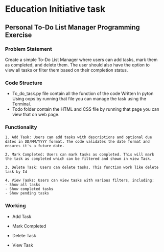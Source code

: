
# Education Initiative task
## Personal To-Do List Manager Programming Exercise

### Problem Statement
Create a simple To-Do List Manager where users can add tasks, mark them as completed, and delete them. The user should also have the option to view all tasks or filter them based on their completion status.

### Code Structure
- To_do_task.py file contain all the function of the code Written  In pyton Using oops by running that file you can manage the task using the Terminal.
- Todo folder contain the HTML and CSS file by running that page you can view that on web page.

### Functionality
    1. Add Task: Users can add tasks with descriptions and optional due dates in DD/MM/YYYY format. The code validates the date format and ensures it's a future date.

    2. Mark Completed: Users can mark tasks as completed. This will mark the task as completed which can be filtered and shown in view Task.

    3. Delete Task: Users can delete tasks. This function work like delete task by Id

    4. View Tasks: Users can view tasks with various filters, including:
    - Show all tasks
    - Show completed tasks
    - Show pending tasks

### Working 

- Add Task 

- Mark Completed 

- Delete Task

- View Task





